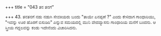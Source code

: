 +++
title = "043 ತನ ತನಗೆ"

+++
43. ತನತನಗೆ ನಡು ನಡುಗಿ ಸೇವಕಿಯರು ಬಂದು "ತಾಯೇ ಏನಪ್ಪಣೆ ?" ಎಂದು ಕೇಳಿದಾಗ ಗಾಂಧಾರಿಯು, "ಇವನ್ನು ಊರ ಹೊರಗೆ ಬಿಸುಡಿರಿ" ಎನ್ನುವ ಸಮಯದಲ್ಲಿ ಮುನಿ ವೇದವ್ಯಾಸನು ಗಾಂಧಾರಿಯ ಮನೆಗೆ ಬಂದನು. ಆ ಸ್ತ್ರೀಯ ಗದ್ದಲವನ್ನು ಕಂಡು ಇದೇನೆಂದು ವಿಚಾರಿಸಿದನು.